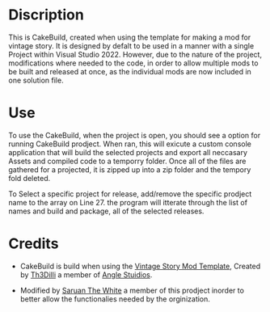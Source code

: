 # Discription
This is CakeBuild, created when using the template for making a mod for vintage story. It is designed by defalt to be used in a manner with a single Project within Visual Studio 2022. However, due to the nature of the project, modifications where needed to the code, in order to allow multiple mods to be built and released at once, as the individual mods are now included in one solution file.

# Use
To use the CakeBuild, when the project is open, you should see a option for running CakeBuild prodject. When ran, this will exicute a custom console application that will build the selected projects and export all neccasary Assets and compiled code to a temporry folder. Once all of the files are gathered for a projected, it is zipped up into a zip folder and the tempory fold deleted. 

To Select a specific project for release, add/remove the specific prodject name to the array on Line 27. the program will itterate through the list of names and build and package, all of the selected releases.

# Credits
- CakeBuild is build when using the [Vintage Story Mod Template](https://github.com/anegostudios/vsmodtemplate), Created by [Th3Dilli](https://github.com/Th3Dilli) a member of [Angle Stuidios](https://github.com/anegostudios).

- Modified by [Saruan The White](https://github.com/JonathanArendt) a member of this prodject inorder to better allow the functionalies needed by the orginization.
